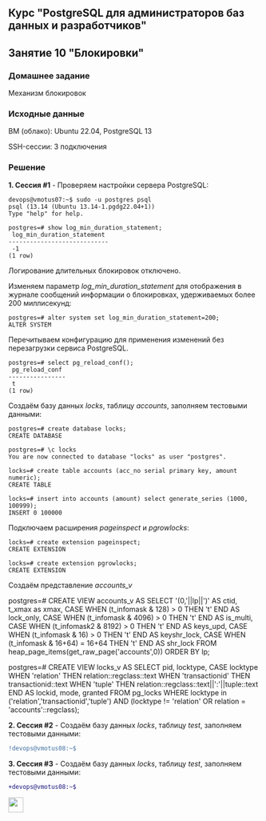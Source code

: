 ## Курс "PostgreSQL для администраторов баз данных и разработчиков"

## Занятие 10 "Блокировки"

### Домашнее задание
Механизм блокировок

### Исходные данные
ВМ (облако): Ubuntu 22.04, PostgreSQL 13

SSH-сессии: 3 подключения

### Решение

**1. Сессия #1** - Проверяем настройки сервера PostgreSQL:
```
devops@vmotus07:~$ sudo -u postgres psql
psql (13.14 (Ubuntu 13.14-1.pgdg22.04+1))
Type "help" for help.

postgres=# show log_min_duration_statement;
 log_min_duration_statement
----------------------------
 -1
(1 row)
```
Логирование длительных блокировок отключено.

Изменяем параметр _log_min_duration_statement_ для отображения в журнале сообщений информации о блокировках, удерживаемых более 200 миллисекунд:
```
postgres=# alter system set log_min_duration_statement=200;
ALTER SYSTEM
```

Перечитываем конфигурацию для применения изменений без перезагрузки сервиса PostgreSQL.
```
postgres=# select pg_reload_conf();
 pg_reload_conf
----------------
 t
(1 row)
```

Создаём базу данных _locks_, таблицу _accounts_, заполняем тестовыми данными:
```
postgres=# create database locks;
CREATE DATABASE

postgres=# \c locks
You are now connected to database "locks" as user "postgres".

locks=# create table accounts (acc_no serial primary key, amount numeric);
CREATE TABLE

locks=# insert into accounts (amount) select generate_series (1000, 100999);
INSERT 0 100000
```

Подключаем расширения _pageinspect_ и _pgrowlocks_:
```
locks=# create extension pageinspect;
CREATE EXTENSION

locks=# create extension pgrowlocks;
CREATE EXTENSION
```

Создаём представление _accounts_v_







postgres=# CREATE VIEW accounts_v AS
SELECT '(0,'||lp||')' AS ctid,
       t_xmax as xmax,
       CASE WHEN (t_infomask & 128) > 0   THEN 't' END AS lock_only,
       CASE WHEN (t_infomask & 4096) > 0  THEN 't' END AS is_multi,
       CASE WHEN (t_infomask2 & 8192) > 0 THEN 't' END AS keys_upd,
       CASE WHEN (t_infomask & 16) > 0 THEN 't' END AS keyshr_lock,
       CASE WHEN (t_infomask & 16+64) = 16+64 THEN 't' END AS shr_lock
FROM heap_page_items(get_raw_page('accounts',0))
ORDER BY lp;


postgres=# CREATE VIEW locks_v AS
SELECT pid,
       locktype,
       CASE locktype
         WHEN 'relation' THEN relation::regclass::text
         WHEN 'transactionid' THEN transactionid::text
         WHEN 'tuple' THEN relation::regclass::text||':'||tuple::text
       END AS lockid,
       mode,
       granted
FROM pg_locks
WHERE locktype in ('relation','transactionid','tuple')
AND (locktype != 'relation' OR relation = 'accounts'::regclass);






**2. Сессия #2** - Создаём базу данных _locks_, таблицу _test_, заполняем тестовыми данными:
```diff
!devops@vmotus08:~$
```

**3. Сессия #3** - Создаём базу данных _locks_, таблицу _test_, заполняем тестовыми данными:
```diff
+devops@vmotus08:~$
```





<code><img height="30" src="https://cdn.jsdelivr.net/npm/simple-icons@3.13.0/icons/postgresql.svg"></code>

